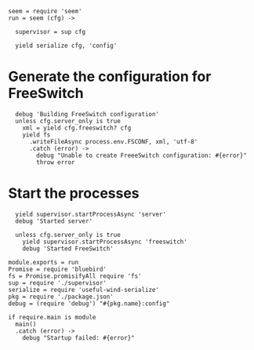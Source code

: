     seem = require 'seem'
    run = seem (cfg) ->

      supervisor = sup cfg

      yield serialize cfg, 'config'

Generate the configuration for FreeSwitch
=========================================

      debug 'Building FreeSwitch configuration'
      unless cfg.server_only is true
        xml = yield cfg.freeswitch? cfg
        yield fs
          .writeFileAsync process.env.FSCONF, xml, 'utf-8'
          .catch (error) ->
            debug "Unable to create FreeeSwitch configuration: #{error}"
            throw error

Start the processes
===================

      yield supervisor.startProcessAsync 'server'
      debug 'Started server'

      unless cfg.server_only is true
        yield supervisor.startProcessAsync 'freeswitch'
        debug 'Started FreeSwitch'

    module.exports = run
    Promise = require 'bluebird'
    fs = Promise.promisifyAll require 'fs'
    sup = require './supervisor'
    serialize = require 'useful-wind-serialize'
    pkg = require './package.json'
    debug = (require 'debug') "#{pkg.name}:config"

    if require.main is module
      main()
      .catch (error) ->
        debug "Startup failed: #{error}"
